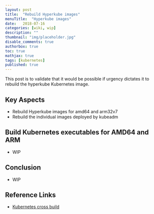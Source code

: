 ```yaml
---
layout: post
title:  "Rebuild Hyperkube images"
menuTitle:  "Hyperkube images"
date:   2018-07-16
categories: [wiki, wip]
description: ""
thumbnail: "img/placeholder.jpg"
disable_comments: true
authorbox: true
toc: true
mathjax: true
tags: [kubernetes]
published: true
---
```


This post is to validate that it would be possible if urgency dictates it to rebuild the hyperkube Kubernetes image.

<!--more-->

## Key Aspects

- Rebuild Hyperkube images for amd64 and arm32v7
- Rebuild the individual images deployed by kubeadm

## Build Kubernetes executables for AMD64 and ARM

- WIP

## Conclusion

- WIP

## Reference Links

- [Kubernetes cross build]()

